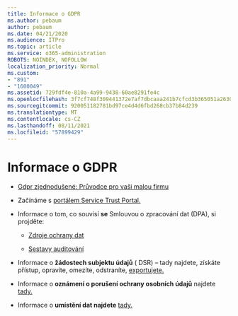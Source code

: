 ```yaml
---
title: Informace o GDPR
ms.author: pebaum
author: pebaum
ms.date: 04/21/2020
ms.audience: ITPro
ms.topic: article
ms.service: o365-administration
ROBOTS: NOINDEX, NOFOLLOW
localization_priority: Normal
ms.custom:
- "891"
- "1600049"
ms.assetid: 729fdf4e-810a-4a99-9438-60ae8291fe4c
ms.openlocfilehash: 3f7cf748f309441372e7af7dbcaaa241b7cfcd3b365051a2630ca38fa4c1d11c
ms.sourcegitcommit: 920051182781bd97ce4d4d6fbd268cb37b84d239
ms.translationtype: MT
ms.contentlocale: cs-CZ
ms.lasthandoff: 08/11/2021
ms.locfileid: "57899429"
---
```

# <a name="information-about-gdpr"></a>Informace o GDPR

- [Gdpr zjednodušené: Průvodce pro vaši malou firmu](https://docs.microsoft.com/microsoft-365/admin/security-and-compliance/gdpr-compliance)

- Začínáme s [portálem Service Trust Portal.](https://servicetrust.microsoft.com/ViewPage/GDPRGetStarted)

- Informace o tom, co souvisí **se** Smlouvou o zpracování dat (DPA), si projděte:

  - [Zdroje ochrany dat](https://servicetrust.microsoft.com/ViewPage/TrustDocuments)

  - [Sestavy auditování](https://servicetrust.microsoft.com/ViewPage/MSComplianceGuide)

- Informace o **žádostech subjektu údajů** ( DSR) – tady najdete, získáte přístup, opravíte, omezíte, odstraníte, [exportujete.](https://docs.microsoft.com/microsoft-365/compliance/gdpr-dsr-office365)

- Informace o **oznámení o porušení ochrany osobních údajů** najdete [tady.](https://servicetrust.microsoft.com/ViewPage/GDPRBreach)

- Informace o **umístění dat najdete** [tady.](https://products.office.com/where-is-your-data-located?ms.officeurl=datamaps&amp;geo=All#All)
